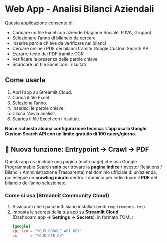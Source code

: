 # Web App - Analisi Bilanci Aziendali

Questa applicazione consente di:
- Caricare un file Excel con aziende (Ragione Sociale, P.IVA, Gruppo)
- Selezionare l’anno di bilancio da cercare
- Inserire parole chiave da verificare nei bilanci
- Cercare online i PDF dei bilanci tramite Google Custom Search API
- Estrarre testo dai PDF tramite OCR
- Verificare la presenza delle parole chiave
- Scaricare un file Excel con i risultati

## Come usarla
1. Apri l’app su Streamlit Cloud.
2. Carica il file Excel.
3. Seleziona l’anno.
4. Inserisci le parole chiave.
5. Clicca “Avvia analisi”.
6. Scarica il file Excel con i risultati.

**Non è richiesta alcuna configurazione tecnica.**
**L’app usa la Google Custom Search API con un limite gratuito di 100 query/giorno.**

## 📄 Nuova funzione: Entrypoint → Crawl → PDF

Questa app ora include una pagina (multi‑page) che usa Google Programmable Search **solo** per trovare la
**pagina indice** (Investor Relations / Bilanci / Amministrazione Trasparente) nel dominio ufficiale di un’azienda,
poi esegue un **crawling mirato** dentro il dominio per individuare il **PDF** del bilancio dell’anno selezionato.

### Come si usa (Streamlit Community Cloud)
1. Assicurati che i pacchetti siano installati (vedi `requirements.txt`).
2. Imposta le secrets della tua app su **Streamlit Cloud**  
   (Dashboard app → **Settings** → **Secrets**), in formato TOML:
   ```toml
   [google]
   api_key = "YOUR_GOOGLE_API_KEY"
   cx      = "YOUR_CSE_CX"
